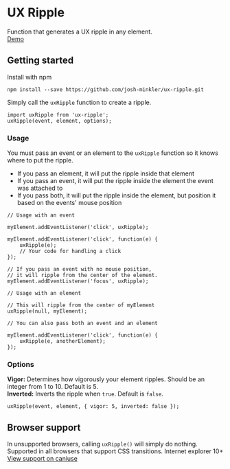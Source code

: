 # UX Ripple

Function that generates a UX ripple in any element.<br/>
[Demo](https://josh-minkler.github.io/ux-ripple/)

## Getting started

Install with npm

    npm install --save https://github.com/josh-minkler/ux-ripple.git

Simply call the `uxRipple` function to create a ripple.

    import uxRipple from 'ux-ripple';
    uxRipple(event, element, options);

### Usage

You must pass an event or an element to the `uxRipple` function so it knows where to put the ripple.

-   If you pass an element, it will put the ripple inside that element
-   If you pass an event, it will put the ripple inside the element the event was attached to
-   If you pass both, it will put the ripple inside the element, but position it based on the events' mouse position

```
// Usage with an event

myElement.addEventListener('click', uxRipple);

myElement.addEventListener('click', function(e) {
    uxRipple(e);
    // Your code for handling a click
});

// If you pass an event with no mouse position,
// it will ripple from the center of the element.
myElement.addEventListener('focus', uxRipple);
```
```
// Usage with an element

// This will ripple from the center of myElement
uxRipple(null, myElement);
```
```
// You can also pass both an event and an element

myElement.addEventListener('click', function(e) {
    uxRipple(e, anotherElement);
});
```

### Options

**Vigor:** Determines how vigorously your element ripples. Should be an integer from 1 to 10. Default is 5.<br/>
**Inverted:** Inverts the ripple when `true`.  Default is `false`.

    uxRipple(event, element, { vigor: 5, inverted: false });

## Browser support

In unsupported browsers, calling `uxRipple()` will simply do nothing.<br/>
Supported in all browsers that support CSS transitions. Internet explorer 10+<br/>
[View support on caniuse](https://caniuse.com/#search=CSS%20Transitions)
